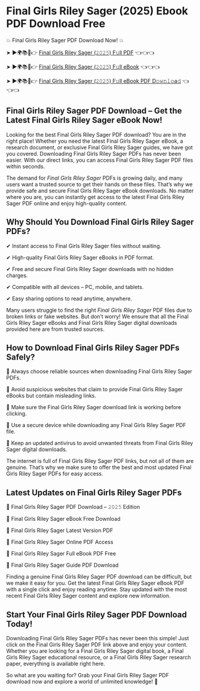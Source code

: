 # Final Girls Riley Sager (2025) Ebook PDF Download Free

💥 Final Girls Riley Sager PDF Download Now! 💥

➤ ►🌍📚📱👉 [Final Girls Riley Sager (𝟸𝟶𝟸𝟻) F𝚞ll PDF](https://getpdf.xyz/final-girls-riley-sager) 👈👈👈


➤ ►🌍📚📱👉 [Final Girls Riley Sager (𝟸𝟶𝟸𝟻) F𝚞ll eBook](https://getpdf.xyz/final-girls-riley-sager) 👈👈👈


➤ ►🌍📚📱👉 [Final Girls Riley Sager (𝟸𝟶𝟸𝟻) F𝚞ll eBook PDF D𝚘𝚠𝚗𝚕𝚘a𝚍](https://getpdf.xyz/final-girls-riley-sager) 👈👈👈


## Final Girls Riley Sager PDF Download – Get the Latest Final Girls Riley Sager eBook Now!

Looking for the best Final Girls Riley Sager PDF download? You are in the right place! Whether you need the latest Final Girls Riley Sager eBook, a research document, or exclusive Final Girls Riley Sager guides, we have got you covered. Downloading Final Girls Riley Sager PDFs has never been easier. With our direct links, you can access Final Girls Riley Sager PDF files within seconds.

The demand for *Final Girls Riley Sager* PDFs is growing daily, and many users want a trusted source to get their hands on these files. That’s why we provide safe and secure Final Girls Riley Sager eBook downloads. No matter where you are, you can instantly get access to the latest Final Girls Riley Sager PDF online and enjoy high-quality content.

## Why Should You Download Final Girls Riley Sager PDFs?

✔ Instant access to Final Girls Riley Sager files without waiting.

✔ High-quality Final Girls Riley Sager eBooks in PDF format.

✔ Free and secure Final Girls Riley Sager downloads with no hidden charges.

✔ Compatible with all devices – PC, mobile, and tablets.

✔ Easy sharing options to read anytime, anywhere.

Many users struggle to find the right *Final Girls Riley Sager* PDF files due to broken links or fake websites. But don’t worry! We ensure that all the Final Girls Riley Sager eBooks and Final Girls Riley Sager digital downloads provided here are from trusted sources.

## How to Download Final Girls Riley Sager PDFs Safely?

📌 Always choose reliable sources when downloading Final Girls Riley Sager PDFs.

📌 Avoid suspicious websites that claim to provide Final Girls Riley Sager eBooks but contain misleading links.

📌 Make sure the Final Girls Riley Sager download link is working before clicking.

📌 Use a secure device while downloading any Final Girls Riley Sager PDF file.

📌 Keep an updated antivirus to avoid unwanted threats from Final Girls Riley Sager digital downloads.

The internet is full of Final Girls Riley Sager PDF links, but not all of them are genuine. That’s why we make sure to offer the best and most updated Final Girls Riley Sager PDFs for easy access.

## Latest Updates on Final Girls Riley Sager PDFs

🔹 Final Girls Riley Sager PDF Download – 𝟸𝟶𝟸𝟻 Edition

🔹 Final Girls Riley Sager eBook Free Download

🔹 Final Girls Riley Sager Latest Version PDF

🔹 Final Girls Riley Sager Online PDF Access

🔹 Final Girls Riley Sager Full eBook PDF Free

🔹 Final Girls Riley Sager Guide PDF Download

Finding a genuine Final Girls Riley Sager PDF download can be difficult, but we make it easy for you. Get the latest Final Girls Riley Sager eBook PDF with a single click and enjoy reading anytime. Stay updated with the most recent Final Girls Riley Sager content and explore new information.

## Start Your Final Girls Riley Sager PDF Download Today!

Downloading Final Girls Riley Sager PDFs has never been this simple! Just click on the Final Girls Riley Sager PDF link above and enjoy your content. Whether you are looking for a Final Girls Riley Sager digital book, a Final Girls Riley Sager educational resource, or a Final Girls Riley Sager research paper, everything is available right here.

So what are you waiting for? Grab your Final Girls Riley Sager PDF download now and explore a world of unlimited knowledge! 🚀